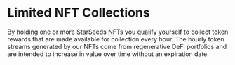 # Limited NFT Collections

By holding one or more StarSeeds NFTs you qualify yourself to collect token rewards that are made available for collection every hour. The hourly token streams generated by our NFTs come from regenerative DeFi portfolios and are intended to increase in value over time without an expiration date.&#x20;

